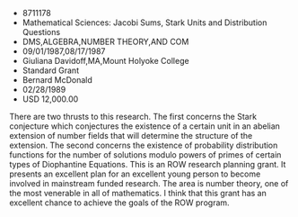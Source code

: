 
* 8711178
* Mathematical Sciences: Jacobi Sums, Stark Units and Distribution Questions
* DMS,ALGEBRA,NUMBER THEORY,AND COM
* 09/01/1987,08/17/1987
* Giuliana Davidoff,MA,Mount Holyoke College
* Standard Grant
* Bernard McDonald
* 02/28/1989
* USD 12,000.00

There are two thrusts to this research. The first concerns the Stark conjecture
which conjectures the existence of a certain unit in an abelian extension of
number fields that will determine the structure of the extension. The second
concerns the existence of probability distribution functions for the number of
solutions modulo powers of primes of certain types of Diophantine Equations.
This is an ROW research planning grant. It presents an excellent plan for an
excellent young person to become involved in mainstream funded research. The
area is number theory, one of the most venerable in all of mathematics. I think
that this grant has an excellent chance to achieve the goals of the ROW program.
